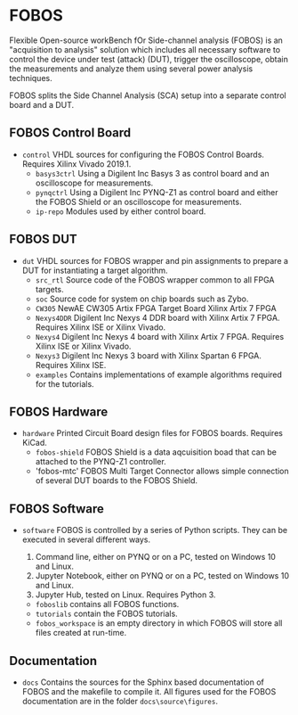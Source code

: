 FOBOS
=====

Flexible Open-source workBench fOr Side-channel analysis (FOBOS) is an "acquisition to analysis" solution which includes all necessary software to control the device under test (attack) (DUT), trigger the oscilloscope, obtain the measurements and analyze them using several power analysis techniques.

FOBOS splits the Side Channel Analysis (SCA) setup into a separate control board and a DUT.

FOBOS Control Board
-------------------
* `control`
   VHDL sources for configuring the FOBOS Control Boards. Requires Xilinx Vivado 2019.1.
   * `basys3ctrl`
     Using a Digilent Inc Basys 3 as control board and an oscilloscope for measurements.
   * `pynqctrl`
     Using a Digilent Inc PYNQ-Z1 as control board and either the FOBOS Shield or an oscilloscope for measurements.
   * `ip-repo` 
     Modules used by either control board.

FOBOS DUT
---------
* `dut`
  VHDL sources for FOBOS wrapper and pin assignments to prepare a DUT for instantiating a target algorithm.
  * `src_rtl`
    Source code of the FOBOS wrapper common to all FPGA targets.
  * `soc`
    Source code for system on chip boards such as Zybo.
  * `CW305`
    NewAE CW305 Artix FPGA Target Board Xilinx Artix 7 FPGA
  * `Nexys4DDR`
    Digilent Inc Nexys 4 DDR board with Xilinx Artix 7 FPGA. Requires Xilinx ISE or Xilinx Vivado.
  * `Nexys4`
    Digilent Inc Nexys 4 board with Xilinx Artix 7 FPGA. Requires Xilinx ISE or Xilinx Vivado.
  * `Nexys3`
    Digilent Inc Nexys 3 board with Xilinx Spartan 6 FPGA. Requires Xilinx ISE.
  * `examples`
    Contains implementations of example algorithms required for the tutorials.

FOBOS Hardware
--------------
* `hardware`
  Printed Circuit Board design files for FOBOS boards. Requires KiCad.
  * `fobos-shield`
    FOBOS Shield is a data aqcuisition boad that can be attached to the PYNQ-Z1 controller.
  * 'fobos-mtc'
    FOBOS Multi Target Connector allows simple connection of several DUT boards to the FOBOS Shield.

FOBOS Software
--------------
* `software`
  FOBOS is controlled by a series of Python scripts. They can be executed in several different ways.
  1. Command line, either on PYNQ or on a PC, tested on Windows 10 and Linux.
  1. Jupyter Notebook, either on PYNQ or on a PC, tested on Windows 10 and Linux.
  1. Jupyter Hub, tested on Linux.
  Requires Python 3.

  * `foboslib` contains all FOBOS functions.
  * `tutorials` contain the FOBOS tutorials.
  * `fobos_workspace` is an empty directory in which FOBOS will store all files created at run-time.

Documentation
-------------

* `docs` 
  Contains the sources for the Sphinx based documentation of FOBOS and the makefile to compile it.
  All figures used for the FOBOS documentation are in the folder `docs\source\figures`.



